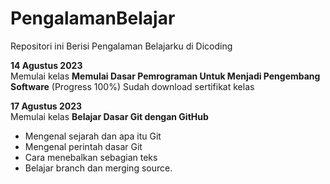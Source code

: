 # PengalamanBelajar
Repositori ini Berisi Pengalaman Belajarku di Dicoding

**14 Agustus 2023**  
Memulai kelas **Memulai Dasar Pemrograman Untuk Menjadi Pengembang Software**  (Progress 100%)
Sudah download sertifikat kelas


**17 Agustus 2023**  
Memulai kelas **Belajar Dasar Git dengan GitHub**  
  * Mengenal sejarah dan apa itu Git
  * Mengenal perintah dasar Git
  * Cara menebalkan sebagian teks
  * Belajar branch dan merging source.
